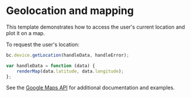 # Geolocation and mapping

This template demonstrates how to access the user's current location and plot
it on a map.

To request the user's location:

``` javascript
bc.device.getLocation(handleData, handleError);

var handleData = function (data) {
    renderMap(data.latitude, data.longitude);
};

```

See the [Google Maps API][1] for additional documentation and examples.

[1]: https://developers.google.com/maps/